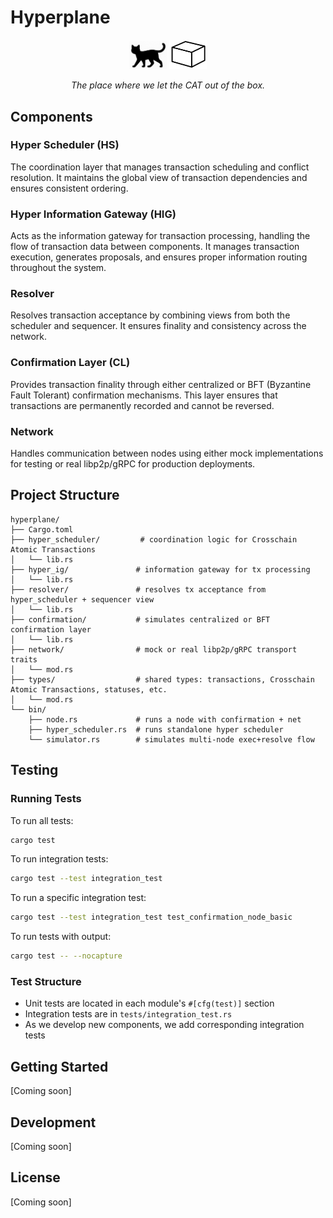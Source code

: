 # Hyperplane

<p align="center">
  <img src="documentation/cat.jpg" alt="A cat silhouette" width="60"/>
  <img src="documentation/box.jpg" alt="A box" width="60"/>
</p>

<p align="center">
  <em>The place where we let the CAT out of the box.</em>
</p>

## Components

### Hyper Scheduler (HS)
The coordination layer that manages transaction scheduling and conflict resolution. It maintains the global view of transaction dependencies and ensures consistent ordering.

### Hyper Information Gateway (HIG)
Acts as the information gateway for transaction processing, handling the flow of transaction data between components. It manages transaction execution, generates proposals, and ensures proper information routing throughout the system.

### Resolver
Resolves transaction acceptance by combining views from both the scheduler and sequencer. It ensures finality and consistency across the network.

### Confirmation Layer (CL)
Provides transaction finality through either centralized or BFT (Byzantine Fault Tolerant) confirmation mechanisms. This layer ensures that transactions are permanently recorded and cannot be reversed.

### Network
Handles communication between nodes using either mock implementations for testing or real libp2p/gRPC for production deployments.

## Project Structure
```
hyperplane/
├── Cargo.toml
├── hyper_scheduler/         # coordination logic for Crosschain Atomic Transactions
│   └── lib.rs
├── hyper_ig/               # information gateway for tx processing
│   └── lib.rs
├── resolver/               # resolves tx acceptance from hyper_scheduler + sequencer view
│   └── lib.rs
├── confirmation/           # simulates centralized or BFT confirmation layer
│   └── lib.rs
├── network/                # mock or real libp2p/gRPC transport traits
│   └── mod.rs
├── types/                  # shared types: transactions, Crosschain Atomic Transactions, statuses, etc.
│   └── mod.rs
└── bin/
    ├── node.rs             # runs a node with confirmation + net
    ├── hyper_scheduler.rs  # runs standalone hyper scheduler
    └── simulator.rs        # simulates multi-node exec+resolve flow
```

## Testing

### Running Tests

To run all tests:
```bash
cargo test
```

To run integration tests:
```bash
cargo test --test integration_test
```

To run a specific integration test:
```bash
cargo test --test integration_test test_confirmation_node_basic
```

To run tests with output:
```bash
cargo test -- --nocapture
```

### Test Structure

- Unit tests are located in each module's `#[cfg(test)]` section
- Integration tests are in `tests/integration_test.rs`
- As we develop new components, we add corresponding integration tests

## Getting Started

[Coming soon]

## Development

[Coming soon]

## License

[Coming soon]